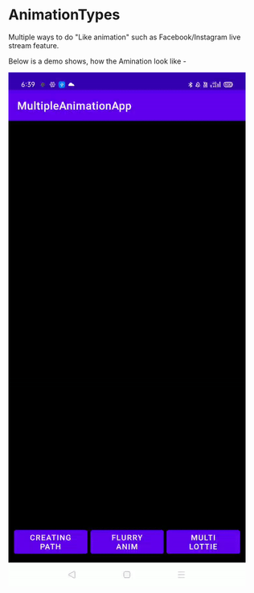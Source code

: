 # AnimationTypes
Multiple ways to do "Like animation" such as Facebook/Instagram live stream feature.

Below is a demo shows, how the Amination look like -


![](https://github.com/vandanasri/AnimationTypes/blob/master/app/screenshot/animation.gif)
